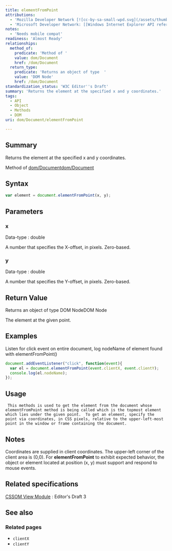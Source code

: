 ```yaml
---
title: elementFromPoint
attributions:
  - 'Mozilla Developer Network [![cc-by-sa-small-wpd.svg](/assets/thumb/8/8c/cc-by-sa-small-wpd.svg/120px-cc-by-sa-small-wpd.svg.png)](http://creativecommons.org/licenses/by-sa/3.0/us/): [Article](https://developer.mozilla.org/en-US/docs/DOM/document.elementFromPoint)'
  - 'Microsoft Developer Network: [[Windows Internet Explorer API reference](http://msdn.microsoft.com/en-us/library/ie/hh828809%28v=vs.85%29.aspx) Article]'
notes:
  - 'Needs mobile compat'
readiness: 'Almost Ready'
relationships:
  method_of:
    predicate: 'Method of '
    value: dom/Document
    href: /dom/Document
  return_type:
    predicate: 'Returns an object of type  '
    value: 'DOM Node'
    href: /dom/Document
standardization_status: 'W3C Editor''s Draft'
summary: 'Returns the element at the specified x and y coordinates.'
tags:
  - API
  - Object
  - Methods
  - DOM
uri: dom/Document/elementFromPoint

---
```

## Summary

Returns the element at the specified x and y coordinates.

Method of [dom/Document](/dom/Document)[dom/Document](/dom/Document)

## Syntax

``` js
var element = document.elementFromPoint(x, y);
```

## Parameters

### x

 Data-type
:   double

 A number that specifies the X-offset, in pixels. Zero-based.

### y

 Data-type
:   double

 A number that specifies the Y-offset, in pixels. Zero-based.

## Return Value

Returns an object of type DOM NodeDOM Node

The element at the given point.

## Examples

Listen for click event on entire document, log nodeName of element found with elementFromPoint()

``` js
document.addEventListener("click", function(event){
  var el = document.elementFromPoint(event.clientX, event.clientY);
  console.log(el.nodeName);
});
```

## Usage

     This methods is used to get the element from the document whose elementFromPoint method is being called which is the topmost element which lies under the given point.  To get an element, specify the point via coordinates, in CSS pixels, relative to the upper-left-most point in the window or frame containing the document.

## Notes

Coordinates are supplied in client coordinates. The upper-left corner of the client area is (0,0). For **elementFromPoint** to exhibit expected behavior, the object or element located at position (x, y) must support and respond to mouse events.

## Related specifications

[CSSOM View Module](http://dev.w3.org/csswg/cssom-view/#widl-Document-elementFromPoint-Element-float-x-float-y)
:   Editor's Draft 3

## See also

### Related pages

-   `clientX`
-   `clientY`
